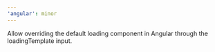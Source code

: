 ```yaml
---
'angular': minor
---
```


Allow overriding the default loading component in Angular through the loadingTemplate input.
